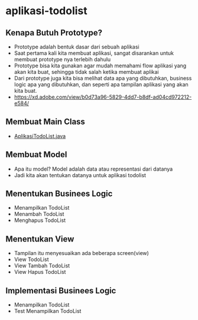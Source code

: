 # aplikasi-todolist

## Kenapa Butuh Prototype?
- Prototype adalah bentuk dasar dari sebuah aplikasi
- Saat pertama kali kita membuat aplikasi, sangat disarankan untuk membuat prototype nya terlebih dahulu
- Prototype bisa kita gunakan agar mudah memahami flow aplikasi yang akan kita buat, sehingga tidak salah ketika membuat aplikai
- Dari prototype juga kita bisa melihat data apa yang dibutuhkan, business logic apa yang dibutuhkan, dan seperti apa tampilan aplikasi yang akan kita buat.
- https://xd.adobe.com/view/b0d73a96-5829-4dd7-b8df-ad04cd972212-e584/

## Membuat Main Class
- [AplikasiTodoList.java](src/AplikasiTodoList.java)

## Membuat Model
- Apa itu model? Model adalah data atau representasi dari datanya
- Jadi kita akan tentukan datanya untuk aplikasi todolist
             
## Menentukan Businees Logic
- Menampilkan TodoList
- Menambah TodoList
- Menghapus TodoList

## Menentukan View
- Tampilan itu menyesuaikan ada beberapa screen(view)
- View TodoList
- View Tambah TodoList
- View Hapus TodoList

## Implementasi Businees Logic
- Menampilkan TodoList
- Test Menampilkan TodoList
